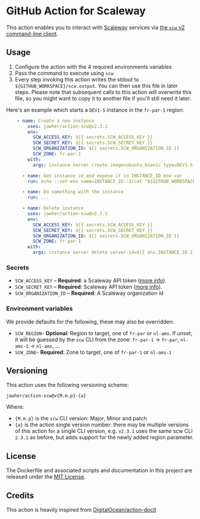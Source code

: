 # GitHub Action for Scaleway

This action enables you to interact with [Scaleway](https://www.scaleway.com/) services via [the `scw` v2 command-line client](https://github.com/scaleway/scaleway-cli/).

## Usage

1. Configure the action with the 4 required environments variables
2. Pass the command to execute using `scw`
3. Every step invoking this action writes the stdout to `${GITHUB_WORKSPACE}/scw.output`. You can then use this file in later steps. Please note that subsequent calls to this action will overwrite this file, so you might want to copy it to another file if you'll still need it later.

Here's an example which starts a `DEV1-S` instance in the `fr-par-1` region:

```yaml
    - name: Create a new instance
        uses: jawher/action-scw@v2.3.1
        env:
          SCW_ACCESS_KEY: ${{ secrets.SCW_ACCESS_KEY }}
          SCW_SECRET_KEY: ${{ secrets.SCW_SECRET_KEY }}
          SCW_ORGANIZATION_ID: ${{ secrets.SCW_ORGANIZATION_ID }}
          SCW_ZONE: fr-par-1
        with:
          args: instance server create image=ubuntu_bionic type=DEV1-S name=workhorse tags.0=temp tags.1=workhorse --wait -o=json

      - name: Get instance id and expose it in INSTANCE_ID env var
        run: echo ::set-env name=INSTANCE_ID::$(cat "${GITHUB_WORKSPACE}/scw.output" | jq -r '.id')

      - name: Do something with the instance
        run: ...

      - name: Delete instance
        uses: jawher/action-scw@v2.3.1
        env:
          SCW_ACCESS_KEY: ${{ secrets.SCW_ACCESS_KEY }}
          SCW_SECRET_KEY: ${{ secrets.SCW_SECRET_KEY }}
          SCW_ORGANIZATION_ID: ${{ secrets.SCW_ORGANIZATION_ID }}
          SCW_ZONE: fr-par-1
        with:
          args: instance server delete server-id=${{ env.INSTANCE_ID }} with-ip=true force-shutdown=true
```

### Secrets

- `SCW_ACCESS_KEY` – **Required**: a Scaleway API token ([more info](https://www.scaleway.com/en/docs/generate-an-api-token/)).
- `SCW_SECRET_KEY` – **Required**: Scaleway API token ([more info](https://www.scaleway.com/en/docs/generate-an-api-token/)).
- `SCW_ORGANIZATION_ID` – **Required**: A Scaleway organization id

### Environment variables

We provide defaults for the following, these may also be overridden:

- `SCW_REGION`- **Optional**: Region to target, one of `fr-par` or `nl-ams`. If unset, it will be guessed by the `scw` CLI from the zone: `fr-par-1` -> `fr-par`, `nl-ams-1` -> `nl-ams`, ...
- `SCW_ZONE`- **Required**: Zone to target, one of `fr-par-1` or `nl-ams-1`

## Versioning

This action uses the following versioning scheme:

```
jawher/action-scw@v{M.m.p}-{a}
```

Where:

* `{M.m.p}` is the `scw` CLI version: Major, Minor and patch
* `{a}` is the action single version number: there may be multiple versions of this action for a single CLI version, e.g. `v2.3.1` uses the same scw CLI `2.3.1` as before, but adds support for the newly added region parameter.

## License

The Dockerfile and associated scripts and documentation in this project are released under the [MIT License](LICENSE).

## Credits

This action is heavily inspired from [DigitalOcean/action-doctl](https://github.com/digitalocean/action-doctl)
